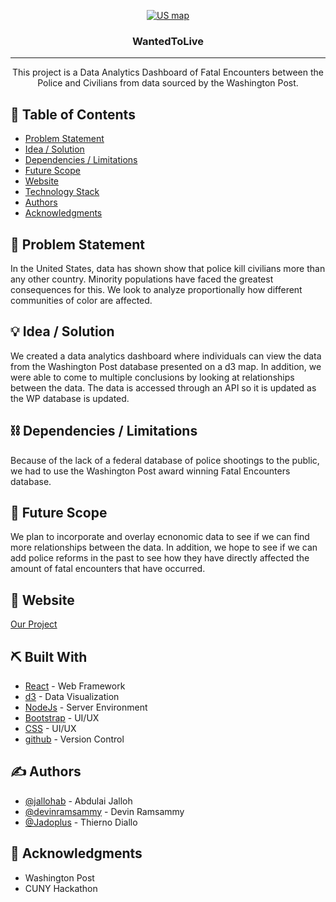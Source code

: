 
<p align="center">
  <a href="" rel="noopener">
 <img src="/src/assets/Screenshot.png" alt="US map"></a>
</p>
<h3 align="center">WantedToLive</h3>

---

<p align="center"> This project is a Data Analytics Dashboard of Fatal Encounters between the Police and Civilians from data sourced by the Washington Post.
    <br> 
</p>

## 📝 Table of Contents
- [Problem Statement](#problem_statement)
- [Idea / Solution](#idea)
- [Dependencies / Limitations](#limitations)
- [Future Scope](#future_scope)
- [Website](#website)
- [Technology Stack](#tech_stack)
- [Authors](#authors)
- [Acknowledgments](#acknowledgments)

## 🧐 Problem Statement <a name = "problem_statement"></a>
In the United States, data has shown show that police kill civilians more than any other country. Minority populations have faced the greatest consequences for this. We look to analyze proportionally how different communities of color are affected.


## 💡 Idea / Solution <a name = "idea"></a>
We created a data analytics dashboard where individuals can view the data from the Washington Post database presented on a d3 map. In addition, we were able to come to multiple conclusions by looking at relationships between the data. The data is accessed through an API so it is updated as the WP database is updated. 


## ⛓️ Dependencies / Limitations <a name = "limitations"></a>
Because of the lack of a federal database of police shootings to the public, we had to use the Washington Post award winning Fatal Encounters database.


## 🚀 Future Scope <a name = "future_scope"></a>
We plan to incorporate and overlay ecnonomic data to see if we can find more relationships between the data. In addition, we hope to see if we can add police reforms in the past to see how they have directly affected the amount of fatal encounters that have occurred.


## 🏁 Website <a name = "website"></a>
[Our Project](https://devinramsammy.github.io/)


## ⛏️ Built With <a name = "tech_stack"></a>
- [React](https://reactjs.org/) - Web Framework
- [d3](https://d3js.org/) - Data Visualization
- [NodeJs](https://nodejs.org/en/) - Server Environment
- [Bootstrap](https://getbootstrap.com/) - UI/UX
- [CSS](https://devdocs.io/css/) - UI/UX
- [github](https://github.com/) - Version Control

## ✍️ Authors <a name = "authors"></a>
- [@jallohab](https://github.com/jallohab) - Abdulai Jalloh
- [@devinramsammy](https://github.com/devinramsammy) - Devin Ramsammy
- [@Jadoplus](https://github.com/Jadoplus) - Thierno Diallo

## 🎉 Acknowledgments <a name = "acknowledgments"></a>
- Washington Post
- CUNY Hackathon
